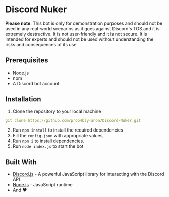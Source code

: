 # Discord Nuker

**Please note**: This bot is only for demonstration purposes and should not be used in any real-world scenarios as it goes against Discord's TOS and it is extremely destructive. It is not user-friendly and it is not secure. It is intended for experts and should not be used without understanding the risks and consequences of its use.

## Prerequisites
- Node.js
- npm
- A Discord bot account

## Installation
1. Clone the repository to your local machine
```yaml
git clone https://github.com/prob4bly-anon/Discord-Nuker.git
```
2. Run `npm install` to install the required dependencies
3. Fill the `config.json` with appropriate values,
4. Run `npm i` to install dependencies.
5. Run `node index.js` to start the bot

## Built With
- [Discord.js](https://discord.js.org/) - A powerful JavaScript library for interacting with the Discord API
- [Node.js](https://nodejs.org/) - JavaScript runtime
- And ❤

